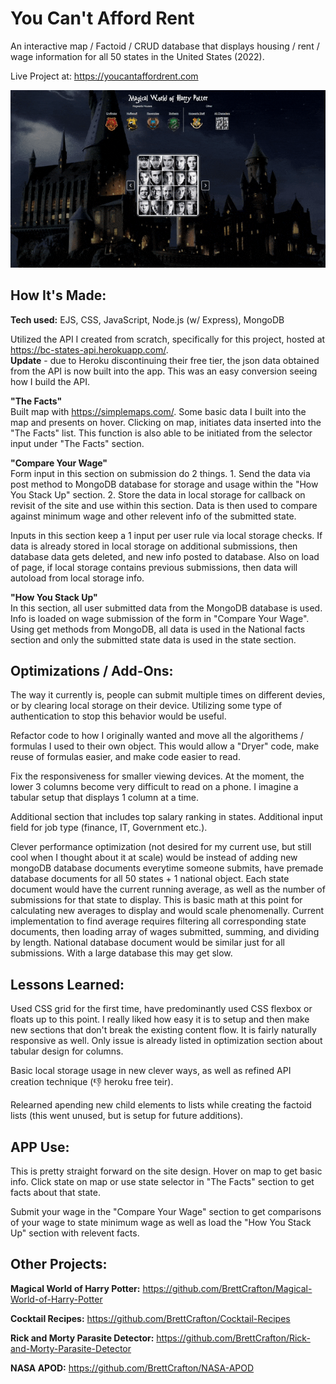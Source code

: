 # You Can't Afford Rent

An interactive map / Factoid / CRUD database that displays housing / rent / wage information for all 50 states in the United States (2022).

Live Project at: <a href="https://youcantaffordrent.com" target="_blank" rel="noreferrer"> https://youcantaffordrent.com </a>

<a href="https://youcantaffordrent.com" target="_blank" rel="noreferrer"> <img src="https://github.com/BrettCrafton/BrettCrafton/blob/main/assets/Harry%20Potter%20gif.gif?raw=true" alt="project example"/> </a>

## How It's Made:

**Tech used:** EJS, CSS, JavaScript, Node.js (w/ Express), MongoDB

Utilized the API I created from scratch, specifically for this project, hosted at https://bc-states-api.herokuapp.com/.  
**Update** - due to Heroku discontinuing their free tier, the json data obtained from the API is now built into the app. This was an easy conversion seeing how I build the API.

**"The Facts"**  
Built map with https://simplemaps.com/. Some basic data I built into the map and presents on hover. Clicking on map, initiates data inserted into the "The Facts" list. This function is also able to be initiated from the selector input under "The Facts" section. 

**"Compare Your Wage"**  
Form input in this section on submission do 2 things. 1. Send the data via post method to MongoDB database for storage and usage within the "How You Stack Up" section. 2. Store the data in local storage for callback on revisit of the site and use within this section.
Data is then used to compare against minimum wage and other relevent info of the submitted state.

Inputs in this section keep a 1 input per user rule via local storage checks. If data is already stored in local storage on additional submissions, then database data gets deleted, and new info posted to database. Also on load of page, if local storage contains previous submissions, then data will autoload from local storage info.

**"How You Stack Up"**  
In this section, all user submitted data from the MongoDB database is used. Info is loaded on wage submission of the form in "Compare Your Wage". Using get methods from MongoDB, all data is used in the National facts section and only the submitted state data is used in the state section.

## Optimizations / Add-Ons:

The way it currently is, people can submit multiple times on different devies, or by clearing local storage on their device. Utilizing some type of authentication to stop this behavior would be useful. 

Refactor code to how I originally wanted and move all the algorithems / formulas I used to their own object. This would allow a "Dryer" code, make reuse of formulas easier, and make code easier to read. 

Fix the responsiveness for smaller viewing devices. At the moment, the lower 3 columns become very difficult to read on a phone. I imagine a tabular setup that displays 1 column at a time. 

Additional section that includes top salary ranking in states. Additional input field for job type (finance, IT, Government etc.).

Clever performance optimization (not desired for my current use, but still cool when I thought about it at scale) would be instead of adding new mongoDB database documents everytime someone submits, have premade database documents for all 50 states + 1 national object. Each state document would have the current running average, as well as the number of submissions for that state to display. This is basic math at this point for calculating new averages to display and would scale phenomenally. Current implementation to find average requires filtering all corresponding state documents, then loading array of wages submitted, summing, and dividing by length. National database document would be similar just for all submissions. With a large database this may get slow. 

## Lessons Learned:

Used CSS grid for the first time, have predominantly used CSS flexbox or floats up to this point. I really liked how easy it is to setup and then make new sections that don't break the existing content flow. It is fairly naturally responsive as well. Only issue is already listed in optimization section about tabular design for columns.

Basic local storage usage in new clever ways, as well as refined API creation technique (:thumbsdown: heroku free teir). 

Relearned apending new child elements to lists while creating the factoid lists (this went unused, but is setup for future additions).

## APP Use:

This is pretty straight forward on the site design. Hover on map to get basic info. Click state on map or use state selector in "The Facts" section to get facts about that state.

Submit your wage in the "Compare Your Wage" section to get comparisons of your wage to state minimum wage as well as load the "How You Stack Up" section with relevent facts.

## Other Projects:

**Magical World of Harry Potter:** https://github.com/BrettCrafton/Magical-World-of-Harry-Potter

**Cocktail Recipes:** https://github.com/BrettCrafton/Cocktail-Recipes

**Rick and Morty Parasite Detector:** https://github.com/BrettCrafton/Rick-and-Morty-Parasite-Detector

**NASA APOD:** https://github.com/BrettCrafton/NASA-APOD
